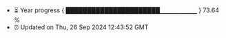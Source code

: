 - ⏳ Year progress { ██████████████████████▁▁▁▁▁▁▁▁ } 73.64 %
- ⏰ Updated on Thu, 26 Sep 2024 12:43:52 GMT

